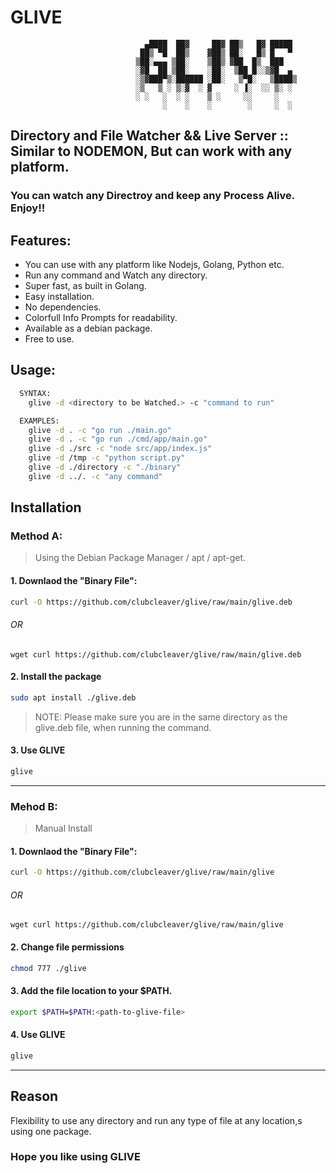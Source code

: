 # GLIVE

                                  ▄████  ██▓     ██▓ ██▒   █▓ █████ 
                                 ██▒ ▀█  ██▒    ▓██▒ ██░   █▒ █   ▀ 
                                ▒██░▄▄▄ ▒██░    ▒██▒ ▓██  █▒  ███   
                                ░▓█  ██ ▒██░    ░██░  ▒██ █░░▒▓█  ▄ 
                                ░▒▓███▀▒░██████ ░██░   ▒▀█░   ▒████▒
                                ░▒   ▒ ░ ▒░▓  ░ ▓     ░ ▐░  ░░ ▒░ ░
                                ░ ░   ░  ░ ░    ▒ ░     ░░     ░   
                                      ░    ░    ░        ░     ░  ░


## Directory and File Watcher && Live Server :: Similar to NODEMON, But can work with any platform.
### You can watch any Directroy and keep any Process Alive. Enjoy!!
## Features:
* You can use with any platform like Nodejs, Golang, Python etc.
* Run any command and Watch any directory.
* Super fast, as built in Golang.
* Easy installation.
* No dependencies.
* Colorfull Info Prompts for readability.
* Available as a debian package.
* Free to use.

## Usage: 
```sh
  SYNTAX:
	glive -d <directory to be Watched.> -c "command to run"

  EXAMPLES: 
	glive -d . -c "go run ./main.go"
	glive -d . -c "go run ./cmd/app/main.go"
	glive -d ./src -c "node src/app/index.js"
	glive -d /tmp -c "python script.py"
	glive -d ./directory -c "./binary"
	glive -d ../. -c "any command"
```


## Installation
### Method A:
>Using the Debian Package Manager / apt / apt-get.
#### 1. Downlaod the "Binary File":

```sh
curl -O https://github.com/clubcleaver/glive/raw/main/glive.deb
```
###### OR
```
wget curl https://github.com/clubcleaver/glive/raw/main/glive.deb
```
#### 2. Install the package
```sh
sudo apt install ./glive.deb
```

> NOTE:
Please make sure you are in the same directory as the glive.deb file, when running the command.

#### 3. Use GLIVE
```sh
glive
```

---

### Mehod B:
>Manual Install
#### 1. Downlaod the "Binary File":

```sh
curl -O https://github.com/clubcleaver/glive/raw/main/glive
```
###### OR
```
wget curl https://github.com/clubcleaver/glive/raw/main/glive
```
#### 2. Change file permissions
```sh
chmod 777 ./glive
```
#### 3. Add the file location to your $PATH.
```sh
export $PATH=$PATH:<path-to-glive-file>
```
#### 4. Use GLIVE
```sh
glive
```
---



## Reason
Flexibility to use any directory and run any type of file at any location,s using one package.

### Hope you like using GLIVE
